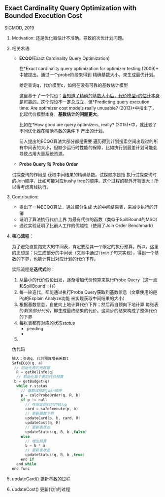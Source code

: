 ## Exact Cardinality Query Optimization with Bounded Execution Cost

SIGMOD, 2019

1. Motivation: 还是优化器估计不准确，导致的次优计划问题。

2. 相关术语:

   - **ECQO**(Exact Cardinality Query Optimization)

     在*Exact cardinality query optimization for optimizer testing (2009)*中被提出。通过一个probe阶段来得到 精确基数大小，来生成最优计划。

     给定查询q，代价模型c，如何在没有可靠的基数估计模型

     这里基于了一个假设：<u>当知道了精确的基数大小后，代价模型c的估计本身是可靠的。</u>这个假设不一定总成立，但*Predicting query execution time: Are optimizer cost models really unusable? (2013)*中指出了，比起代价模型本身，**基数估计的问题更大**。

     比如在*How good are query optimizers, really? (2015)*中，就比较了不同优化器在精确基数的条件下 产出的计划。

     前人提出的ECQO算法大部分都是需要 遍历得到计划搜索空间出现过的所有中间表的大小，但缺少运行时性能的保障，比如执行到最差计划可能会导致占用大量系统资源。

   -  **Probe Query** 和  **Probe Order**

     试探查询的作用是 获取中间结果的精确基数。试探顺序是指 执行试探查询时的Join顺序，比如可能对应bushy tree的顺序。这个过程的额外开销很大！所以得考虑离线执行。

3. Contribution: 

   - 提出了一种ECQO算法，通过部分生成 大的中间结果表，来减少执行的开销
   - 证明了算法执行代价上界 为最有代价的函数（类似于SpillBound的MSO）
   - 通过实验证明了比前人工作的优越性（使用了Join Order Benchmark）

4. **核心流程**：

   为了避免直接跑完大的中间表，肯定要给其一个限定的执行预算。所以，这里的思想是：只生成部分的中间表（文章中通过`limit`子句来实现），得到一个基数的下界，也能计算出对应计划的代价下界。

   实际流程是**迭代式**的：

   1. 从最小的代价假设出发，逐渐增加代价预算来执行Probe Query（这一点和SpillBound一样）
   2. 每一轮迭代，都能通过执行Probe Query获取到基数信息（文章使用的是Pg的Explain Analyze功能 来实现获取中间结果的大小）
   3. 根据基数信息，自底向上地计算代价下界；然后再自顶向下地计算 每张表的*剩余部分代价*，即生成最终结果的代价。这两步的结果构成了整体代价的下界
   4. 每张表都有对应的状态*status*
      - pending
      - 
   5. 

   伪代码

   ```c
   输入：查询q, 代价预算增长系数t
   SafeECQO(q, a)
   	// 初始化表的元数据
     R = getRelInfo(q)
     // 初始化每个表的代价预算
   	b = getBudget(q)
     while r.status
       // 基数试探的join顺序
       p = calcProbeOrder(q, R, b)
       if p != null
         // 在限定的代价内执行p
         card = safeExecute(p, b)
         // 更新基数下界
         updateCard(p, b, card, R)
         updateCost(q, R)
         // 更新表状态
         updateStatus(q, R, b ,false)
       else
         // 增加预算
         b = b * a
         // 更新表状态
         updateStatus(q, R, b ,true)
       end if
     end while 
   end func
   ```

   

5. updateCard() 更新基数的过程

6. updateCost() 更新代价的过程

